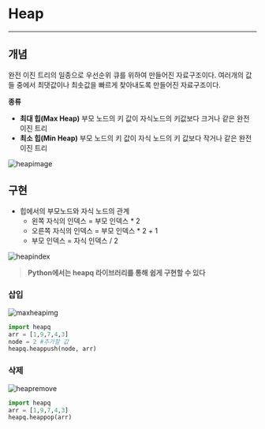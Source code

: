 # Heap
------

## 개념
완전 이진 트리의 일종으로 우선순위 큐를 위하여 만들어진 자료구조이다. 여러개의 값들 중에서 최댓값이나 최솟값을 빠르게 찾아내도록 만들어진 자료구조이다. 

**종류**
- **최대 힙(Max Heap)**
부모 노드의 키 값이 자식노드의 키값보다 크거나 같은 완전 이진 트리
- **최소 힙(Min Heap)**
부모 노드의 키 값이 자식 노드의 키 값보다 작거나 같은 완전 이진 트리

![heapimage](./../Image/heapmaxmin.png)


## 구현

- 힙에서의 부모노드와 자식 노드의 관계
    - 왼쪽 자식의 인덱스 = 부모 인덱스 * 2
    - 오른쪽 자식의 인덱스 = 부모 인덱스 * 2 + 1
    - 부모 인덱스 = 자식 인덱스 / 2

![heapindex](./../Image/heapindex.png)


> **Python에서는 heapq 라이브러리를 통해 쉽게 구현할 수 있다**

### 삽입

![maxheapimg](./../Image/maxheapimg.png)

```python
import heapq
arr = [1,9,7,4,3]
node = 2 #추가할 값
heapq.heappush(node, arr)
```



### 삭제
![heapremove](./../Image/heapremove.png)

```python
import heapq
arr = [1,9,7,4,3]
heapq.heappop(arr)
```